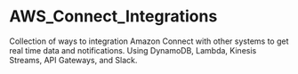 # AWS_Connect_Integrations
Collection of ways to integration Amazon Connect with other systems to get real time data and notifications. Using DynamoDB, Lambda, Kinesis Streams, API Gateways, and Slack.
